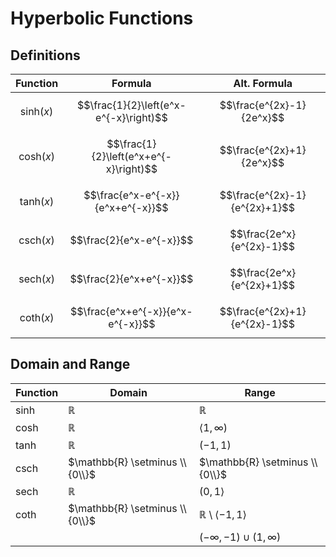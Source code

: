 # Hyperbolic Functions

## Definitions

| Function | Formula | Alt. Formula |
|--|--|--|
| $$\text{sinh}(x)$$ | $$\frac{1}{2}\left(e^x-e^{-x}\right)$$ | $$\frac{e^{2x}-1}{2e^x}$$ |
| $$\text{cosh}(x)$$ | $$\frac{1}{2}\left(e^x+e^{-x}\right)$$ | $$\frac{e^{2x}+1}{2e^x}$$ |
| $$\text{tanh}(x)$$ | $$\frac{e^x-e^{-x}}{e^x+e^{-x}}$$ | $$\frac{e^{2x}-1}{e^{2x}+1}$$ |
| $$\text{csch}(x)$$ | $$\frac{2}{e^x-e^{-x}}$$ | $$\frac{2e^x}{e^{2x}-1}$$ |
| $$\text{sech}(x)$$ | $$\frac{2}{e^x+e^{-x}}$$ | $$\frac{2e^x}{e^{2x}+1}$$ |
| $$\text{coth}(x)$$ | $$\frac{e^x+e^{-x}}{e^x-e^{-x}}$$ | $$\frac{e^{2x}+1}{e^{2x}-1}$$ |

## Domain and Range

| Function | Domain | Range |
|--|--|--|
| sinh | $\mathbb{R}$ | $\mathbb{R}$ |
| cosh | $\mathbb{R}$ | $\langle 1,\infty)$ |
| tanh | $\mathbb{R}$ | $(-1,1)$ |
| csch | $\mathbb{R} \setminus \\{0\\}$ | $\mathbb{R} \setminus \\{0\\}$ |
| sech | $\mathbb{R}$ | $(0,1 \rangle$ |
| coth | $\mathbb{R} \setminus \\{0\\}$ | $\mathbb{R} \setminus \langle -1,1 \rangle$ |
| | | $(-\infty,-1) \cup (1,\infty)$ |
